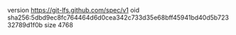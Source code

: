 version https://git-lfs.github.com/spec/v1
oid sha256:5dbd9ec8fc764464d6d0cea342c733d35e68bff45941bd40d5b72332789d1f0b
size 4768
